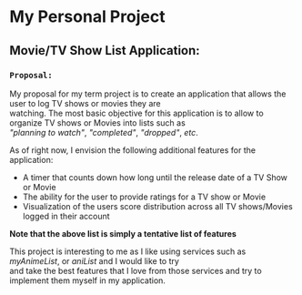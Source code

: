 # My Personal Project

##  Movie/TV Show List Application:


### `Proposal: `

My proposal for my term project is to create an application that allows the user to log TV shows or movies they are \
watching. The most basic objective for this application is to allow to organize TV shows or Movies into lists such as \
*"planning to watch"*, *"completed"*, *"dropped"*, *etc*.

As of right now, I envision the following additional features for the application: 
- A timer that counts down how long until the release date of a TV Show or Movie
- The ability for the user to provide ratings for a TV show or Movie
- Visualization of the users score distribution across all TV shows/Movies logged in their account

**Note that the above list is simply a tentative list of features**

This project is interesting to me as I like using services such as *myAnimeList*, or *aniList* and I would like to try\
and take the best features that I love from those services and try to implement them myself in my application.

